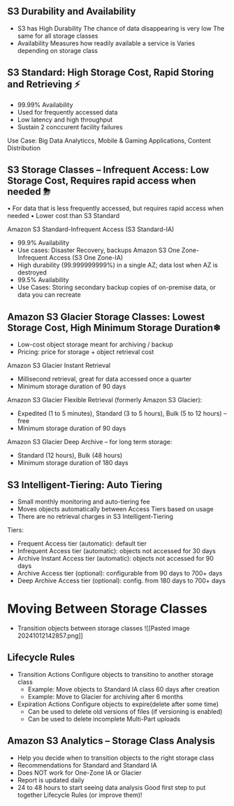 ## S3 Durability and Availability
- S3 has High Durability
  The chance of data disappearing is very low
  The same for all storage classes
- Availability
  Measures how readily available a service is
  Varies depending on storage class

## S3 Standard: High Storage Cost, Rapid Storing and Retrieving ⚡
- 99.99% Availability
- Used for frequently accessed data
- Low latency and high throughput 
- Sustain 2 conccurent facility failures

Use Case: Big Data Analyticcs, Mobile & Gaming Applications, Content Distribution

## S3 Storage Classes – Infrequent Access: Low Storage Cost, Requires rapid access when needed ⛈
• For data that is less frequently accessed, but requires rapid access when needed 
• Lower cost than S3 Standard

Amazon S3 Standard-Infrequent Access (S3 Standard-IA) 
- 99.9% Availability  
- Use cases: Disaster Recovery, backups 
Amazon S3 One Zone-Infrequent Access (S3 One Zone-IA) 
- High durability (99.999999999%) in a single AZ; data lost when AZ is destroyed 
- 99.5% Availability 
- Use Cases: Storing secondary backup copies of on-premise data, or data you can recreate

## Amazon S3 Glacier Storage Classes: Lowest Storage Cost, High Minimum Storage Duration❄
- Low-cost object storage meant for archiving / backup
- Pricing: price for storage + object retrieval cost

Amazon S3 Glacier Instant Retrieval
- Millisecond retrieval, great for data accessed once a quarter
- Minimum storage duration of 90 days

Amazon S3 Glacier Flexible Retrieval (formerly Amazon S3 Glacier):
- Expedited (1 to 5 minutes), Standard (3 to 5 hours), Bulk (5 to 12 hours) – free
- Minimum storage duration of 90 days

Amazon S3 Glacier Deep Archive – for long term storage: 
- Standard (12 hours), Bulk (48 hours)
- Minimum storage duration of 180 days


## S3 Intelligent-Tiering: Auto Tiering
- Small monthly monitoring and auto-tiering fee 
- Moves objects automatically between Access Tiers based on usage 
- There are no retrieval charges in S3 Intelligent-Tiering 

Tiers:
- Frequent Access tier (automatic): default tier 
- Infrequent Access tier (automatic): objects not accessed for 30 days 
- Archive Instant Access tier (automatic): objects not accessed for 90 days
- Archive Access tier (optional): configurable from 90 days to 700+ days 
- Deep Archive Access tier (optional): config. from 180 days to 700+ days


# Moving Between Storage Classes
- Transition objects between storage classes 
![[Pasted image 20241012142857.png]]

## Lifecycle Rules
- Transition Actions
  Configure objects to transitino to another storage class
  - Example: Move objects to Standard IA class 60 days after creation
  - Example: Move to Glacier for archiving after 6 months
- Expiration Actions
  Configure objects to expire(delete after some time)
  - Can be used to delete old versions of files (if versioning is enabled)
  - Can be used to delete incomplete Multi-Part uploads

## Amazon S3 Analytics – Storage Class Analysis
- Help you decide when to transition objects to the right storage class 
- Recommendations for Standard and Standard IA 
- Does NOT work for One-Zone IA or Glacier 
- Report is updated daily 
- 24 to 48 hours to start seeing data analysis 
Good first step to put together Lifecycle Rules (or improve them)!
